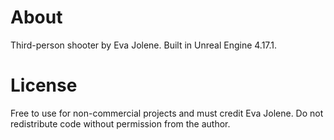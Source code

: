 # About
Third-person shooter by Eva Jolene. Built in Unreal Engine 4.17.1.

# License
Free to use for non-commercial projects and must credit Eva Jolene. Do not redistribute code without permission from the author.
